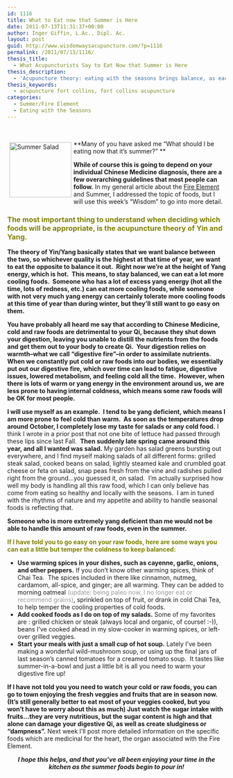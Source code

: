 ```yaml
---
id: 1116
title: What to Eat now that Summer is Here
date: 2011-07-13T11:31:37+00:00
author: Inger Giffin, L.Ac., Dipl. Ac.
layout: post
guid: http://www.wisdomwaysacupuncture.com/?p=1116
permalink: /2011/07/13/1116/
thesis_title:
  - What Acupuncturists Say to Eat Now that Summer is Here
thesis_description:
  - 'Acupuncture theory: eating with the seasons brings balance, as each season brings foods that are perfectly geared for keeping us healthy and balanced.  '
thesis_keywords:
  - acupuncture fort collins, fort collins acupuncture
categories:
  - Summer/Fire Element
  - Eating with the Seasons
---
```

&nbsp;

<img src="http://ih.constantcontact.com/fs085/1102844965003/img/82.jpg" alt="Summer Salad" width="142.8" height="127.2" align="left" border="0" hspace="5" vspace="5" />**Many of you have asked me &#8220;What should I be eating now that it&#8217;s summer?&#8221; ** 

**While of course this is going to depend on your individual Chinese Medicine diagnosis, there are a few overarching guidelines that most people can follow.** In my general article about the [Fire Element](http://www.wisdomwaysacupuncture.com/2017/05/23/into-the-fire-we-go-more-tips-from-an-acupuncturist-for-staying-balanced-in-summer/) and Summer, I addressed the topic of foods, but I will use this week&#8217;s &#8220;Wisdom&#8221; to go into more detail.

### **<span style="color: #808000;">The most important thing to understand when deciding which foods will be appropriate, is the acupuncture theory of Yin and Yang.</span>** 

**The theory of Yin/Yang basically states that we want balance between the two, so whichever quality is the highest at that time of year, we want to eat the opposite to balance it out.  Right now we&#8217;re at the height of Yang energy, which is hot.  This means, to stay balanced, we can eat a lot more cooling foods.  Someone who has a lot of excess yang energy (hot all the time, lots of redness, etc.) can eat more cooling foods, while someone with not very much yang energy can certainly tolerate more cooling foods at this time of year than during winter, but they&#8217;ll still want to go easy on them.**

**You have probably all heard me say that according to Chinese Medicine, cold and raw foods are detrimental to your Qi, because they shut down your digestion, leaving you unable to distill the nutrients from the foods and get them out to your body to create Qi.  Your digestion relies on warmth&#8211;what we call &#8220;digestive fire&#8221;&#8211;in order to assimilate nutrients.  When we constantly put cold or raw foods into our bodies, we essentially put out our digestive fire, which over time can lead to fatigue, digestive issues, lowered metabolism, and feeling cold all the time.  However, when there is lots of warm or yang energy in the environment around us, we are less prone to having internal coldness, which means some raw foods will be OK for most people.**

**I will use myself as an example.  I tend to be yang deficient, which means I am more prone to feel cold than warm.  As soon as the temperatures drop around October, I completely lose my taste for salads or any cold food.** I think I wrote in a prior post that not one bite of lettuce had passed through these lips since last Fall.  **Then suddenly late spring came around this year, and all I wanted was salad.** My garden has salad greens bursting out everywhere, and I find myself making salads of all different forms: grilled steak salad, cooked beans on salad, lightly steamed kale and crumbled goat cheese or feta on salad, snap peas fresh from the vine and radishes pulled right from the ground&#8230;you guessed it, on salad.  I&#8217;m actually surprised how well my body is handling all this raw food, which I can only believe has come from eating so healthy and locally with the seasons.  I am in tuned with the rhythms of nature and my appetite and ability to handle seasonal foods is reflecting that.

**Someone who is more extremely yang deficient than me would not be able to handle this amount of raw foods, even in the summer.** 

<span style="color: #808000;"><strong>If I have told you to go easy on your raw foods, here are some ways you can eat a little but temper the coldness to keep balanced:</strong></span>

  * **Use warming spices in your dishes, such as cayenne, garlic, onions, and other peppers.** If you don&#8217;t know other warming spices, think of Chai Tea.  The spices included in there like cinnamon, nutmeg, cardamom, all-spice, and ginger; are all warming. They can be added to morning oatmeal <span style="color: #999999;">(update: being paleo now, I no longer eat or recommend grains)</span>, sprinkled on top of fruit, or drank in cold Chai Tea, to help temper the cooling properties of cold foods.
  * **Add cooked foods as I do on top of my salads.** Some of my favorites are : grilled chicken or steak (always local and organic, of course! :-)), beans I&#8217;ve cooked ahead in my slow-cooker in warming spices, or left-over grilled veggies.
  * **Start your meals with just a small cup of hot soup.** Lately I&#8217;ve been making a wonderful wild-mushroom soup, or using up the final jars of last season&#8217;s canned tomatoes for a creamed tomato soup.  It tastes like summer-in-a-bowl and just a little bit is all you need to warm your digestive fire up!

**If I have not told you you need to watch your cold or raw foods, you can go to town enjoying the fresh veggies and fruits that are in season now.  (It&#8217;s still generally better to eat most of your veggies cooked, but you won&#8217;t have to worry about this as much) Just watch the sugar intake with fruits&#8230;they are very nutritious, but the sugar content is high and that alone can damage your digestive Qi, as well as create sludginess or &#8220;dampness&#8221;.** Next week I&#8217;ll post more detailed information on the specific foods which are medicinal for the heart, the organ associated with the Fire Element.

<p style="text-align: center;">
  <strong><em>I hope this helps, and that you&#8217;ve all been enjoying your time in the kitchen as the summer foods begin to pour in!</em></strong>
</p>